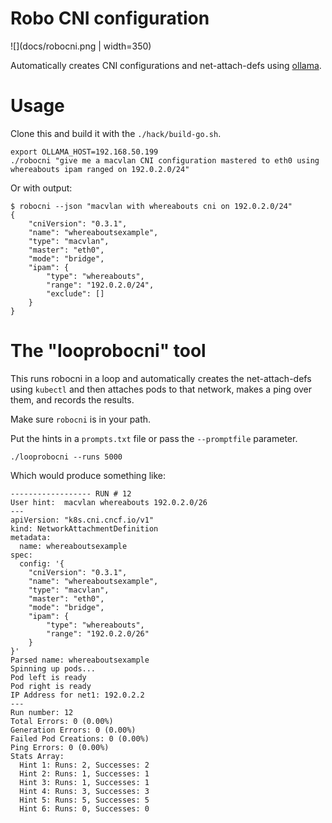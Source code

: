 # Robo CNI configuration

![](docs/robocni.png | width=350)

Automatically creates CNI configurations and net-attach-defs using [ollama](https://github.com/jmorganca/ollama).

# Usage

Clone this and build it with the `./hack/build-go.sh`.

```
export OLLAMA_HOST=192.168.50.199
./robocni "give me a macvlan CNI configuration mastered to eth0 using whereabouts ipam ranged on 192.0.2.0/24"
```

Or with output:

```
$ robocni --json "macvlan with whereabouts cni on 192.0.2.0/24"
{
    "cniVersion": "0.3.1",
    "name": "whereaboutsexample",
    "type": "macvlan",
    "master": "eth0",
    "mode": "bridge",
    "ipam": {
        "type": "whereabouts",
        "range": "192.0.2.0/24",
        "exclude": []
    }
}
```

# The "looprobocni" tool

This runs robocni in a loop and automatically creates the net-attach-defs using `kubectl` and then attaches pods to that network, makes a ping over them, and records the results.

Make sure `robocni` is in your path.

Put the hints in a `prompts.txt` file or pass the `--promptfile` parameter.

```
./looprobocni --runs 5000
```

Which would produce something like:

```
------------------ RUN # 12
User hint:  macvlan whereabouts 192.0.2.0/26
---
apiVersion: "k8s.cni.cncf.io/v1"
kind: NetworkAttachmentDefinition
metadata:
  name: whereaboutsexample
spec:
  config: '{
    "cniVersion": "0.3.1",
    "name": "whereaboutsexample",
    "type": "macvlan",
    "master": "eth0",
    "mode": "bridge",
    "ipam": {
        "type": "whereabouts",
        "range": "192.0.2.0/26"
    }
}'
Parsed name: whereaboutsexample
Spinning up pods...
Pod left is ready
Pod right is ready
IP Address for net1: 192.0.2.2
---
Run number: 12
Total Errors: 0 (0.00%)
Generation Errors: 0 (0.00%)
Failed Pod Creations: 0 (0.00%)
Ping Errors: 0 (0.00%)
Stats Array:
  Hint 1: Runs: 2, Successes: 2
  Hint 2: Runs: 1, Successes: 1
  Hint 3: Runs: 1, Successes: 1
  Hint 4: Runs: 3, Successes: 3
  Hint 5: Runs: 5, Successes: 5
  Hint 6: Runs: 0, Successes: 0
```